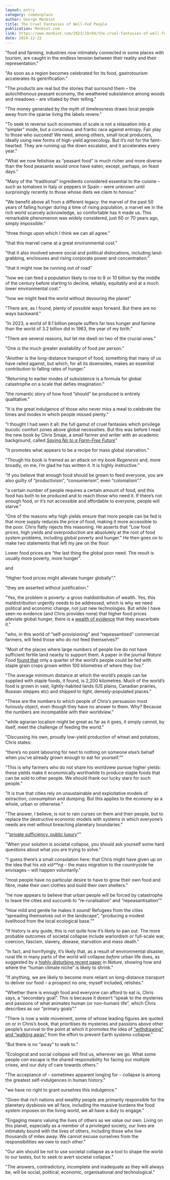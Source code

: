 ```yaml
---
layout: entry
category: commonplace
author: George Monbiot
title: The Cruel Fantasies of Well-Fed People
publication: Monbiot.com
link: https://www.monbiot.com/2023/10/04/the-cruel-fantasies-of-well-fed-people/
date: 2024-12-22
---
```


"food and farming, industries now intimately connected in some places with tourism, are caught in the endless tension between their reality and their representation."

"As soon as a region becomes celebrated for its food, gastrotourism accelerates its gentrification."

"The products are real but the stories that surround them – the autochthonous peasant economy, the weathered subsistence among woods and meadows – are vitiated by their telling."

"The money generated by the myth of timelessness draws local people away from the sparse living the labels revere."

"To seek to reverse such economies of scale is not a relaxation into a “simpler” mode, but a conscious and frantic race against entropy. Fair play to those who succeed! We need, among others, small local producers, ideally using new forms of high-yield agroecology. But it’s not for the faint-hearted. They are running up the down escalator, and it accelerates every year."

"What we now fetishise as “peasant food” is much richer and more diverse than the food peasants would once have eaten, except, perhaps, on feast days."

"Many of the “traditional” ingredients considered essential to the cuisine – such as tomatoes in Italy or peppers in Spain – were unknown until surprisingly recently to those whose diets we claim to honour."

"We benefit above all from a different legacy: the marvel of the past 50 years of falling hunger during a time of rising population, a marvel we in the rich world scarcely acknowledge, so comfortable has it made us. This remarkable phenomenon was widely considered, just 60 or 70 years ago, simply impossible."

"three things upon which I think we can all agree."

"that this marvel came at a great environmental cost."

"that it also involved severe social and political dislocations, including land-grabbing, enclosures and rising corporate power and concentration."

"that it might now be running out of road"

"how we can feed a population likely to rise to 9 or 10 billion by the middle of the century before starting to decline, reliably, equitably and at a much lower environmental cost."

"how we might feed the world without devouring the planet"

"There are, as I found, plenty of possible ways forward. But there are no ways backward."

"In 2023, a world of 8.1 billion people suffers far less hunger and famine than the world of 3.2 billion did in 1963, the year of my birth."

"There are several reasons, but let me dwell on two of the crucial ones."

"One is the much greater availability of food per person."

"Another is the long-distance transport of food, something that many of us have railed against, but which, for all its downsides, makes an essential contribution to falling rates of hunger."

"Returning to earlier modes of subsistence is a formula for global catastrophe on a scale that defies imagination."

"the romantic story of how food “should” be produced is entirely qualitative."

"It is the great indulgence of those who never miss a meal to celebrate the times and modes in which people missed plenty."

"I thought I had seen it all: the full gamut of cruel fantasies which privilege bucolic comfort zones above global necessities. But this was before I read the new book by Chris Smaje, a small farmer and writer with an academic background, called *[Saying No to a Farm-Free Future](https://www.chelseagreen.com/product/saying-no-to-a-farm-free-future/)*"

"It promotes what appears to be a recipe for mass global starvation."

"Though his book is framed as an attack on my book *Regenesis* and, more broadly, on me, I’m glad he has written it. It is highly instructive."

"If you believe that enough food should be grown to feed everyone, you are also guilty of “productivism”, “consumerism”, even “colonialism”."

"a certain number of people requires a certain amount of food, and this food has both to be produced and to reach those who need it. If there’s not enough food, or it’s not accessible and affordable to everyone, people will starve."

"One of the reasons why high yields ensure that more people can be fed is that more supply reduces the price of food, making it more accessible to the poor. Chris flatly rejects this reasoning. He asserts that “Low food prices, high yields and overproduction are absolutely at the root of food system problems, including global poverty and hunger.” He then goes on to make two statements that left my jaw on the floor:

Lower food prices are “the last thing the global poor need. The result is usually more poverty, more hunger”.

and

“Higher food prices might alleviate hunger globally”."

"they are asserted without justification."

"Yes, the problem is poverty: a gross maldistribution of wealth. Yes, this maldistribution urgently needs to be addressed, which is why we need political and economic change, not just new technologies. But while I have seen no evidence (and Chris provides none) that higher food prices alleviate global hunger, there is a [wealth of evidence](https://theconversation.com/further-food-price-rises-could-cause-up-to-1-million-additional-deaths-in-2023-199120) that they exacerbate it."

"who, in this world of “self-provisioning” and “repeasantised” commercial farmers, will feed those who do not feed themselves?"

"Most of the places where large numbers of people live do not have sufficient fertile land nearby to support them. A paper in the journal *Nature Food* [found that](https://www.nature.com/articles/s43016-020-0060-7) only a quarter of the world’s people could be fed with staple grain crops grown within 100 kilometres of where they live."

"The average minimum distance at which the world’s people can be supplied with staple foods, it found, is 2,200 kilometres. Much of the world’s food is grown in vast, lightly-habited lands (US plains, Canadian prairies, Russian steppes etc) and shipped to tight, densely-populated places."

"These are the numbers to which people of Chris’s persuasion most furiously object, even though they have no answer to them. Why? Because the numbers are incompatible with their worldview."

"while agrarian localism might be great as far as it goes, it simply cannot, by itself, meet the challenge of feeding the world."

"Discussing his own, proudly low-yield production of wheat and potatoes, Chris states:

“there’s no point labouring for next to nothing on someone else’s behalf when you’ve already grown enough to eat for yourself.”"

"This is why farmers who do not share his worldview pursue higher yields: these yields make it economically worthwhile to produce staple foods that can be sold to other people. We should thank our lucky stars for such people."

"It is true that cities rely on unsustainable and exploitative models of extraction, consumption and dumping. But this applies to the economy as a whole, urban or otherwise."

"The answer, I believe, is not to rain curses on them and their people, but to replace the destructive economic models with systems in which everyone’s needs are met without breaching planetary boundaries."

"“[private sufficiency, public luxury](https://centerforneweconomics.org/publications/private-sufficiency-public-luxury-land-is-the-key-to-the-transformation-of-society/)”"

"When your solution is societal collapse, you should ask yourself some hard questions about what you are trying to solve."

"I guess there’s a small consolation here: that Chris might have given up on the idea that his *xià xiā**ng* – the mass migration to the countryside he envisages – will happen voluntarily."

"most people have no particular desire to have to grow their own food and fibre, make their own clothes and build their own shelters."

"he now appears to believe that urban people will be forced by catastrophe to leave the cities and succumb to “re-ruralisation” and “repeasantisation”"

"How mild and gentle he makes it sound! Refugees from the cities “spreading themselves out in the landscape”, “producing a modest livelihood from the local ecological base.”"

"If history is any guide, this is not quite how it’s likely to pan out. The more probable outcomes of societal collapse include warlordism or full-scale war, coercion, fascism, slavery, disease, starvation and mass death."

"In fact, and horrifyingly, it’s likely that, as a result of environmental disaster, rural life in many parts of the world will collapse *before* urban life does, as suggested by a [highly disturbing recent paper](https://www.nature.com/articles/s41893-023-01132-6) in *Nature*, showing how and where the “human climate niche” is likely to shrink."

"If anything, we are likely to become more reliant on long-distance transport to deliver our food – a prospect no one, myself included, relishes."

"Whether there is enough food and everyone can afford to eat is, Chris says, a “secondary goal”. This is because it doesn’t “speak to the mysteries and passions of what animates human (or non-human) life”, which Chris describes as our “primary goals”."

"There is now a wide movement, some of whose leading figures are quoted on or in Chris’s book, that prioritises its mysteries and passions above other people’s survival to the point at which it promotes the idea of [“withdrawing” and “walking away”](https://orionmagazine.org/article/confessions-of-a-recovering-environmentalist/) from the effort to prevent Earth systems collapse."

"But there is no “away” to walk to."

"Ecological and social collapse will find us, wherever we go. What some people *can* escape is the shared responsibility for facing our multiple crises, and our duty of care towards others."

"The acceptance of – sometimes apparent longing for – collapse is among the greatest self-indulgences in human history."

"we have no right to grant ourselves this indulgence."

"Given that rich nations and wealthy people are primarily responsible for the planetary dysbiosis we all face, including the massive burdens the food system imposes on the living world, we all have a duty to engage."

"Engaging means valuing the lives of others as we value our own. Living on this planet, especially as a member of a privileged society, our lives are intimately bound with the lives of others, including those who live thousands of miles away. We cannot excuse ourselves from the responsibilities we owe to each other."

"Our aim should be not to use societal collapse as a tool to shape the world to our tastes, but to seek to avert societal collapse."

"The answers, contradictory, incomplete and inadequate as they will always be, will be social, political, economic, organisational *and* technological."
